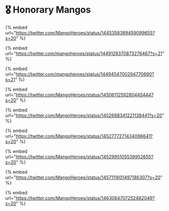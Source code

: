 # 🎖 Honorary Mangos

{% embed url="https://twitter.com/MangoHeroes/status/1445358389459099655?s=20" %}

{% embed url="https://twitter.com/mangoheroes/status/1449128370873278467?s=21" %}

{% embed url="https://twitter.com/mangoheroes/status/1449454700294770690?s=21" %}

{% embed url="https://twitter.com/MangoHeroes/status/1450611259280445444?s=20" %}

{% embed url="https://twitter.com/MangoHeroes/status/1452688341221138441?s=20" %}

{% embed url="https://twitter.com/MangoHeroes/status/1452777271434096641?s=20" %}

{% embed url="https://twitter.com/MangoHeroes/status/1452995105539952655?s=20" %}

{% embed url="https://twitter.com/MangoHeroes/status/1457111601497186307?s=20" %}

{% embed url="https://twitter.com/MangoHeroes/status/1463084707252482049?s=20" %}

